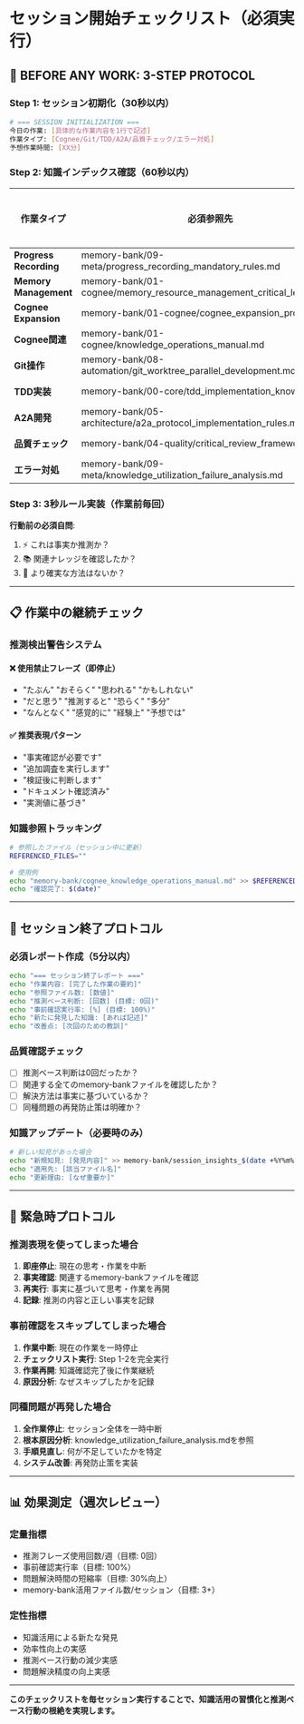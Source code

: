 # セッション開始チェックリスト（必須実行）

## 🚨 BEFORE ANY WORK: 3-STEP PROTOCOL

### Step 1: セッション初期化（30秒以内）

```bash
# === SESSION INITIALIZATION ===
今日の作業: [具体的な作業内容を1行で記述]
作業タイプ: [Cognee/Git/TDD/A2A/品質チェック/エラー対処]
予想作業時間: [XX分]
```

### Step 2: 知識インデックス確認（60秒以内）

| 作業タイプ | 必須参照先 | 確認済み |
|-----------|------------|----------|
| **Progress Recording** | memory-bank/09-meta/progress_recording_mandatory_rules.md | [ ] |
| **Memory Management** | memory-bank/01-cognee/memory_resource_management_critical_lessons.md | [ ] |
| **Cognee Expansion** | memory-bank/01-cognee/cognee_expansion_progress.md | [ ] |
| **Cognee関連** | memory-bank/01-cognee/knowledge_operations_manual.md | [ ] |
| **Git操作** | memory-bank/08-automation/git_worktree_parallel_development.md | [ ] |
| **TDD実装** | memory-bank/00-core/tdd_implementation_knowledge.md | [ ] |
| **A2A開発** | memory-bank/05-architecture/a2a_protocol_implementation_rules.md | [ ] |
| **品質チェック** | memory-bank/04-quality/critical_review_framework.md | [ ] |
| **エラー対処** | memory-bank/09-meta/knowledge_utilization_failure_analysis.md | [ ] |

### Step 3: 3秒ルール実装（作業前毎回）

**行動前の必須自問**:
1. ⚡ これは事実か推測か？
2. 📚 関連ナレッジを確認したか？
3. 🎯 より確実な方法はないか？

---

## 📋 作業中の継続チェック

### 推測検出警告システム

#### ❌ 使用禁止フレーズ（即停止）
- "たぶん" "おそらく" "思われる" "かもしれない"
- "だと思う" "推測すると" "恐らく" "多分"
- "なんとなく" "感覚的に" "経験上" "予想では"

#### ✅ 推奨表現パターン
- "事実確認が必要です"
- "追加調査を実行します"
- "検証後に判断します"
- "ドキュメント確認済み"
- "実測値に基づき"

### 知識参照トラッキング

```bash
# 参照したファイル（セッション中に更新）
REFERENCED_FILES=""

# 使用例
echo "memory-bank/cognee_knowledge_operations_manual.md" >> $REFERENCED_FILES
echo "確認完了: $(date)"
```

---

## 🎯 セッション終了プロトコル

### 必須レポート作成（5分以内）

```bash
echo "=== セッション終了レポート ==="
echo "作業内容: [完了した作業の要約]"
echo "参照ファイル数: [数値]"
echo "推測ベース判断: [回数] (目標: 0回)"
echo "事前確認実行率: [%] (目標: 100%)"
echo "新たに発見した知識: [あれば記述]"
echo "改善点: [次回のための教訓]"
```

### 品質確認チェック

- [ ] 推測ベース判断は0回だったか？
- [ ] 関連する全てのmemory-bankファイルを確認したか？
- [ ] 解決方法は事実に基づいているか？
- [ ] 同種問題の再発防止策は明確か？

### 知識アップデート（必要時のみ）

```bash
# 新しい知見があった場合
echo "新規知見: [発見内容]" >> memory-bank/session_insights_$(date +%Y%m%d).md
echo "適用先: [該当ファイル名]"
echo "更新理由: [なぜ重要か]"
```

---

## 🚨 緊急時プロトコル

### 推測表現を使ってしまった場合

1. **即座停止**: 現在の思考・作業を中断
2. **事実確認**: 関連するmemory-bankファイルを確認
3. **再実行**: 事実に基づいて思考・作業を再開
4. **記録**: 推測の内容と正しい事実を記録

### 事前確認をスキップしてしまった場合

1. **作業中断**: 現在の作業を一時停止
2. **チェックリスト実行**: Step 1-2を完全実行
3. **作業再開**: 知識確認完了後に作業継続
4. **原因分析**: なぜスキップしたかを記録

### 同種問題が再発した場合

1. **全作業停止**: セッション全体を一時中断
2. **根本原因分析**: knowledge_utilization_failure_analysis.mdを参照
3. **手順見直し**: 何が不足していたかを特定
4. **システム改善**: 再発防止策を実装

---

## 📊 効果測定（週次レビュー）

### 定量指標
- 推測フレーズ使用回数/週（目標: 0回）
- 事前確認実行率（目標: 100%）
- 問題解決時間の短縮率（目標: 30%向上）
- memory-bank活用ファイル数/セッション（目標: 3+）

### 定性指標
- 知識活用による新たな発見
- 効率性向上の実感
- 推測ベース行動の減少実感
- 問題解決精度の向上実感

---

**このチェックリストを毎セッション実行することで、知識活用の習慣化と推測ベース行動の根絶を実現します。**